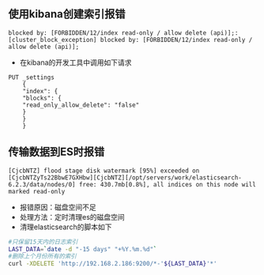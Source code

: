 ## 使用kibana创建索引报错
```
blocked by: [FORBIDDEN/12/index read-only / allow delete (api)];: [cluster_block_exception] blocked by: [FORBIDDEN/12/index read-only / allow delete (api)];
```
+ 在kibana的开发工具中调用如下请求
```
PUT _settings
    {
    "index": {
    "blocks": {
    "read_only_allow_delete": "false"
    }
    }
    }
```
## 传输数据到ES时报错
```
[CjcbNTZ] flood stage disk watermark [95%] exceeded on [CjcbNTZyTs22BbwE7GXHbw][CjcbNTZ][/opt/servers/work/elasticsearch-6.2.3/data/nodes/0] free: 430.7mb[0.8%], all indices on this node will marked read-only
```
+ 报错原因：磁盘空间不足  
+ 处理方法：定时清理es的磁盘空间
+ 清理elasticsearch的脚本如下  
```bash
#只保留15天内的日志索引
LAST_DATA=`date -d "-15 days" "+%Y.%m.%d"`
#删除上个月份所有的索引
curl -XDELETE 'http://192.168.2.186:9200/*-'${LAST_DATA}'*'
```
